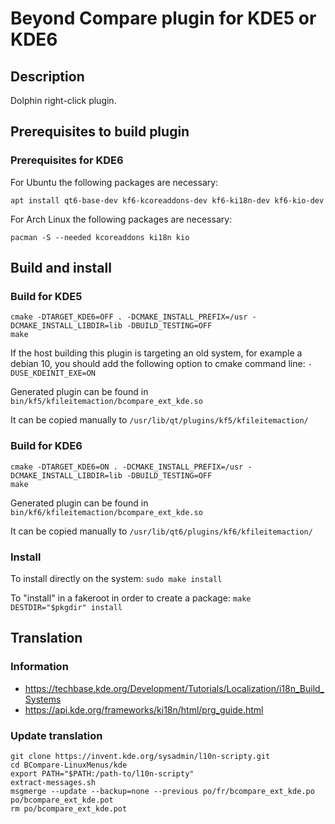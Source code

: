 # Beyond Compare plugin for KDE5 or KDE6

## Description
Dolphin right-click plugin.

## Prerequisites to build plugin

### Prerequisites for KDE6

For Ubuntu the following packages are necessary:

```
apt install qt6-base-dev kf6-kcoreaddons-dev kf6-ki18n-dev kf6-kio-dev
```

For Arch Linux the following packages are necessary:

```
pacman -S --needed kcoreaddons ki18n kio
```

## Build and install
### Build for KDE5

```
cmake -DTARGET_KDE6=OFF . -DCMAKE_INSTALL_PREFIX=/usr -DCMAKE_INSTALL_LIBDIR=lib -DBUILD_TESTING=OFF
make
```

If the host building this plugin is targeting an old system, for example a debian 10, you should
add the following option to cmake command line: `-DUSE_KDEINIT_EXE=ON`

Generated plugin can be found in `bin/kf5/kfileitemaction/bcompare_ext_kde.so`

It can be copied manually to `/usr/lib/qt/plugins/kf5/kfileitemaction/`

### Build for KDE6

```
cmake -DTARGET_KDE6=ON . -DCMAKE_INSTALL_PREFIX=/usr -DCMAKE_INSTALL_LIBDIR=lib -DBUILD_TESTING=OFF
make
```

Generated plugin can be found in `bin/kf6/kfileitemaction/bcompare_ext_kde.so`

It can be copied manually to `/usr/lib/qt6/plugins/kf6/kfileitemaction/`

### Install

To install directly on the system:
`sudo make install`

To "install" in a fakeroot in order to create a package:
`make DESTDIR="$pkgdir" install`

## Translation

### Information

 - https://techbase.kde.org/Development/Tutorials/Localization/i18n_Build_Systems
 - https://api.kde.org/frameworks/ki18n/html/prg_guide.html

### Update translation

```
git clone https://invent.kde.org/sysadmin/l10n-scripty.git
cd BCompare-LinuxMenus/kde
export PATH="$PATH:/path-to/l10n-scripty"
extract-messages.sh
msgmerge --update --backup=none --previous po/fr/bcompare_ext_kde.po po/bcompare_ext_kde.pot
rm po/bcompare_ext_kde.pot
```
